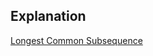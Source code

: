 ## Explanation

[Longest Common Subsequence](https://www.youtube.com/watch?v=4Urd0a0BNng&list=PL_z_8CaSLPWekqhdCPmFohncHwz8TY2Go&index=19)